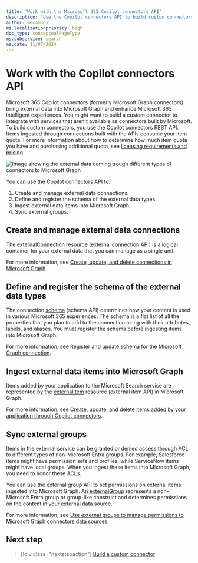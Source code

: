 ```yaml
---
title: "Work with the Microsoft 365 Copilot connectors API"
description: "Use the Copilot connectors API to build custom connectors that bring external data into Microsoft Graph to enhance Microsoft 365 intelligent experiences."
author: mecampos
ms.localizationpriority: high
doc_type: conceptualPageType
ms.subservice: search
ms.date: 11/07/2024
---
```


# Work with the Copilot connectors API

Microsoft 365 Copilot connectors (formerly Microsoft Graph connectors) bring external data into Microsoft Graph and enhance Microsoft 365 intelligent experiences. You might want to build a custom connector to integrate with services that aren't available as connectors built by Microsoft. To build custom connectors, you use the Copilot connectors REST API. Items ingested through connections built with the APIs consume your item quota. For more information about how to determine how much item quota you have and purchasing additional quota, see [licensing requirements and pricing](/microsoftsearch/licensing).

![Image showing the external data coming trough different types of connectors to Microsoft Graph](./images/connectors-images/api-overview.png)

You can use the Copilot connectors API to:

1. Create and manage external data connections.
2. Define and register the schema of the external data types.
3. Ingest external data items into Microsoft Graph.
4. Sync external groups.

## Create and manage external data connections

The [externalConnection](/graph/api/resources/externalconnectors-externalconnection) resource (external connection API) is a logical container for your external data that you can manage as a single unit.

For more information, see [Create, update, and delete connections in Microsoft Graph](connecting-external-content-manage-connections.md).

## Define and register the schema of the external data types

The connection [schema](/graph/api/resources/externalconnectors-schema) (schema API) determines how your content is used in various Microsoft 365 experiences. The schema is a flat list of all the properties that you plan to add to the connection along with their attributes, labels, and aliases. You must register the schema before ingesting items into Microsoft Graph.

For more information, see [Register and update schema for the Microsoft Graph connection](connecting-external-content-manage-schema.md).

## Ingest external data items into Microsoft Graph

Items added by your application to the Microsoft Search service are represented by the [externalItem](/graph/api/resources/externalconnectors-externalitem) resource (external item API) in Microsoft Graph.

For more information, see [Create, update, and delete items added by your application through Copilot connectors](connecting-external-content-manage-items.md).

## Sync external groups

Items in the external service can be granted or denied access through ACL to different types of non-Microsoft Entra groups. For example, Salesforce items might have permission sets and profiles, while ServiceNow items might have local groups. When you ingest these items into Microsoft Graph, you need to honor these ACLs.

You can use the external group API to set permissions on external items ingested into Microsoft Graph. An [externalGroup](/graph/api/resources/externalconnectors-externalgroup) represents a non-Microsoft Entra group or group-like construct and determines permissions on the content in your external data source.

For more information, see [Use external groups to manage permissions to Microsoft Graph connectors data sources](connecting-external-content-external-groups.md).

## Next step

> [!div class="nextstepaction"]
> [Build a custom connector](/graph/connecting-external-content-build-quickstart)
